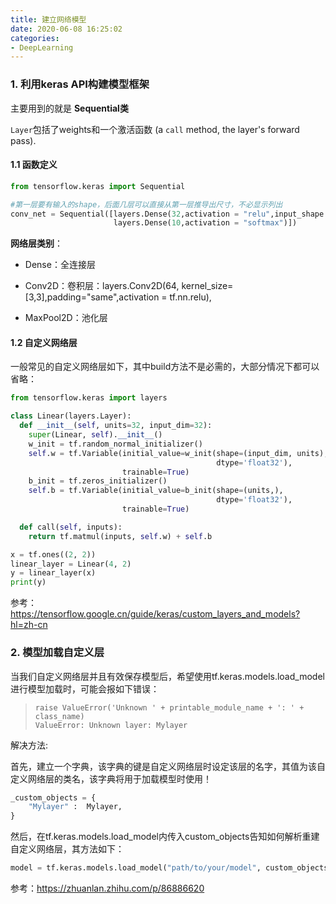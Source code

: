 ```yaml
---
title: 建立网络模型 
date: 2020-06-08 16:25:02
categories:
- DeepLearning
---
```

### 1. 利用keras API构建模型框架

主要用到的就是 **Sequential类** 

`Layer`包括了weights和一个激活函数 (a `call` method, the layer's forward pass).

#### 1.1 函数定义

```python
from tensorflow.keras import Sequential

#第一层要有输入的shape，后面几层可以直接从第一层推导出尺寸，不必显示列出
conv_net = Sequential([layers.Dense(32,activation = "relu",input_shape = (784,)),
                       layers.Dense(10,activation = "softmax")])
```

**网络层类别**：

- Dense：全连接层

- Conv2D：卷积层：layers.Conv2D(64, kernel_size=[3,3],padding="same",activation = tf.nn.relu),

- MaxPool2D：池化层

#### 1.2 自定义网络层

一般常见的自定义网络层如下，其中build方法不是必需的，大部分情况下都可以省略：

```python
from tensorflow.keras import layers

class Linear(layers.Layer):
  def __init__(self, units=32, input_dim=32):
    super(Linear, self).__init__()
    w_init = tf.random_normal_initializer()
    self.w = tf.Variable(initial_value=w_init(shape=(input_dim, units),
                                              dtype='float32'),
                         trainable=True)
    b_init = tf.zeros_initializer()
    self.b = tf.Variable(initial_value=b_init(shape=(units,),
                                              dtype='float32'),
                         trainable=True)

  def call(self, inputs):
    return tf.matmul(inputs, self.w) + self.b

x = tf.ones((2, 2))
linear_layer = Linear(4, 2)
y = linear_layer(x)
print(y)
```

参考：https://tensorflow.google.cn/guide/keras/custom_layers_and_models?hl=zh-cn

### 2. 模型加载自定义层

当我们自定义网络层并且有效保存模型后，希望使用tf.keras.models.load_model进行模型加载时，可能会报如下错误：

> ```text
> raise ValueError('Unknown ' + printable_module_name + ': ' + class_name)
> ValueError: Unknown layer: Mylayer
> ```

解决方法:

首先，建立一个字典，该字典的键是自定义网络层时设定该层的名字，其值为该自定义网络层的类名，该字典将用于加载模型时使用！

```python
_custom_objects = {
    "Mylayer" :  Mylayer,
}
```

然后，在tf.keras.models.load_model内传入custom_objects告知如何解析重建自定义网络层，其方法如下：

```python
model = tf.keras.models.load_model("path/to/your/model", custom_objects=_custom_objects)
```





参考：https://zhuanlan.zhihu.com/p/86886620